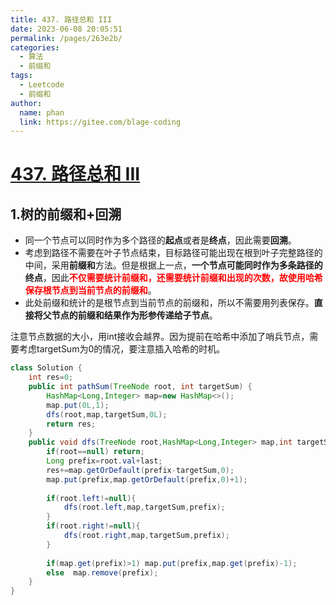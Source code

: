 ```yaml
---
title: 437. 路径总和 III
date: 2023-06-08 20:05:51
permalink: /pages/263e2b/
categories:
  - 算法
  - 前缀和
tags:
  - Leetcode
  - 前缀和
author: 
  name: phan
  link: https://gitee.com/blage-coding
---
```

# [437. 路径总和 III](https://leetcode.cn/problems/path-sum-iii/)

## 1.树的前缀和+回溯

- 同一个节点可以同时作为多个路径的**起点**或者是**终点**，因此需要**回溯**。
- 考虑到路径不需要在叶子节点结束，目标路径可能出现在根到叶子完整路径的中间，采用**前缀和**方法。但是根据上一点，**一个节点可能同时作为多条路径的终点**，因此<font color="red">**不仅需要统计前缀和，还需要统计前缀和出现的次数，故使用哈希保存根节点到当前节点的前缀和**</font>。
- 此处前缀和统计的是根节点到当前节点的前缀和，所以不需要用列表保存。**直接将父节点的前缀和结果作为形参传递给子节点**。

注意节点数据的大小，用int接收会越界。因为提前在哈希中添加了哨兵节点，需要考虑targetSum为0的情况，要注意插入哈希的时机。

```java
class Solution {
    int res=0;
    public int pathSum(TreeNode root, int targetSum) {
        HashMap<Long,Integer> map=new HashMap<>();
        map.put(0L,1);
        dfs(root,map,targetSum,0L);
        return res;
    }
    public void dfs(TreeNode root,HashMap<Long,Integer> map,int targetSum,Long last){
        if(root==null) return;
        Long prefix=root.val+last;
        res+=map.getOrDefault(prefix-targetSum,0);
        map.put(prefix,map.getOrDefault(prefix,0)+1);
        
        if(root.left!=null){
            dfs(root.left,map,targetSum,prefix);
        }
        if(root.right!=null){
            dfs(root.right,map,targetSum,prefix);
        }
        
        if(map.get(prefix)>1) map.put(prefix,map.get(prefix)-1);
        else  map.remove(prefix);
    }
}
```
